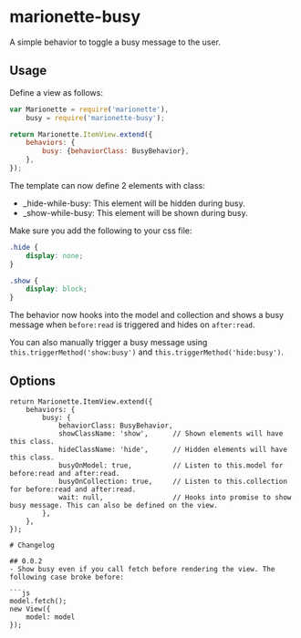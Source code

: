 # marionette-busy

A simple behavior to toggle a busy message to the user.

## Usage

Define a view as follows:
```js
var Marionette = require('marionette'),
    busy = require('marionette-busy');

return Marionette.ItemView.extend({
    behaviors: {
        busy: {behaviorClass: BusyBehavior},
    },
});

```
The template can now define 2 elements with class:

- _hide-while-busy: This element will be hidden during busy.
- _show-while-busy: This element will be shown during busy.

Make sure you add the following to your css file:

```css
.hide {
    display: none;
}

.show {
    display: block;
}
```

The behavior now hooks into the model and collection and shows a busy message when `before:read` is triggered and hides on `after:read`.

You can also manually trigger a busy message using `this.triggerMethod('show:busy')` and `this.triggerMethod('hide:busy')`.

## Options

```
return Marionette.ItemView.extend({
    behaviors: {
        busy: {
            behaviorClass: BusyBehavior,
            showClassName: 'show',      // Shown elements will have this class.
            hideClassName: 'hide',      // Hidden elements will have this class.
            busyOnModel: true,          // Listen to this.model for before:read and after:read.
            busyOnCollection: true,     // Listen to this.collection for before:read and after:read.
            wait: null,                 // Hooks into promise to show busy message. This can also be defined on the view.
        },
    },
});

# Changelog

## 0.0.2
- Show busy even if you call fetch before rendering the view. The following case broke before:

```js
model.fetch();
new View({
    model: model
});
```